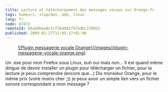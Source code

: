 ```yaml
---
title: Lecture et téléchargement des messages vocaux sur Orange.fr
tags: humeurs, stupides, web, linux
lang: fr
node: 67472
remoteId: b6ab9bee0cfcf264681f97bdbc270932
published: 2009-01-27T12:05:17+01:00
---
```

<figure class="object-center"><a href="/images/plugin-messagerie-vocale-orange.png">![Plugin messagerie vocale Orange](/images//plugin-messagerie-vocale-orange.png)
</a></figure>


Un .exe pour mon Firefox sous Linux, euh oui mais non... Il est quand même dingue de devoir installer un plugin pour télécharger un fichier, pour la lecture je peux comprendre (encore que...) Dis monsieur Orange, pour le même prix (voire moins cher ;)) je peux avoir un simple lien vers un fichier sonore correspondant à mon message ?

